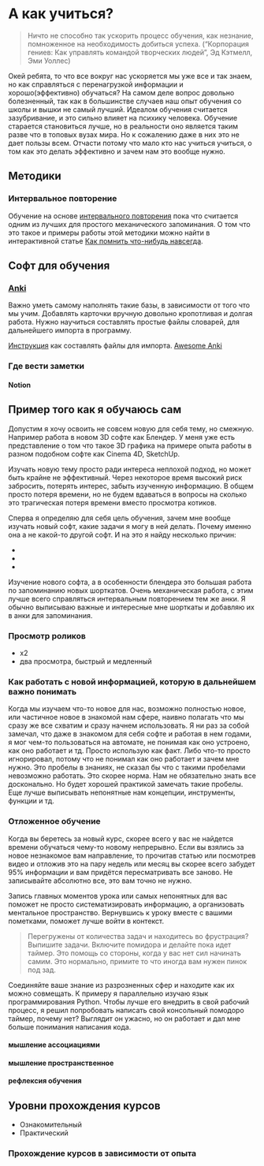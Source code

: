 # А как учиться?

> Ничто не способно так ускорить процесс обучения, как незнание, помноженное на необходимость добиться успеха. (“Корпорация гениев: Как управлять командой творческих людей”, Эд Кэтмелл, Эми Уоллес)

Окей ребята, то что все вокруг нас ускоряется мы уже все и так знаем, но как справляться с перенагрузкой информации и хорошо(эффективно) обучаться? На самом деле вопрос довольно болезненный, так как в большинстве случаев наш опыт обучения со школы и вышки не самый лучший. Идеалом обучения считается зазубривание, и это сильно влияет на психику человека. Обучение старается становиться лучше, но в реальности оно является таким разве что в топовых вузах мира. Но к сожалению даже в них это не дает пользы всем. Отчасти потому что мало кто нас учиться учиться, о том как это делать эффективно и зачем нам это вообще нужно.

## Методики

### Интервальное повторение

Обучение на основе [интервального повторения](https://en.wikipedia.org/wiki/Spaced_repetition) пока что считается одним из лучших для простого механического запоминания. О том что это такое и примеры работы этой методики можно найти в интерактивной статье [Как помнить что-нибудь навсегда](https://ncase.me/remember/ru.html).

## Софт для обучения

### [Anki](https://en.wikipedia.org/wiki/Spaced_repetition)

Важно уметь самому наполнять такие базы, в зависимости от того что мы учим. Добавлять карточки вручную довольно кропотливая и долгая работа. Нужно научиться составлять простые файлы словарей, для дальнейшего импорта в программу.

[Инструкция](https://alexeygorelov.github.io/anki-manual-ru/#/importing?id=text-files) как составлять файлы для импорта.
[Awesome Anki](https://github.com/tianshanghong/awesome-anki)

### Где вести заметки

#### Notion

## Пример того как я обучаюсь сам

Допустим я хочу освоить не совсем новую для себя тему, но смежную. Например работа в новом 3D софте как Блендер. У меня уже есть представление о том что такое 3D графика на примере опыта работы в разном подобном софте как Cinema 4D, SketchUp.

Изучать новую тему просто ради интереса неплохой подход, но может быть крайне не эффективный. Через некоторое время высокий риск забросить, потерять интерес, забыть изученную информацию. В общем просто потеря времени, но не будем вдаваться в вопросы на сколько это трагическая потеря времени вместо просмотра котиков.

Сперва я определяю для себя цель обучения, зачем мне вообще изучать новый софт, какие задачи я могу в ней делать. Почему именно она а не какой-то другой софт. И на это я найду несколько причин:

*
*
*

Изучение нового софта, а в особенности блендера это большая работа по запоминанию новых шорткатов. Очень механическая работа, с этим лучше всего справляться интервальным повторением тем же анки. Я обычно выписываю важные и интересные мне шорткаты и добавляю их в анки для запоминания.

### Просмотр роликов

* x2
* два просмотра, быстрый и медленный

### Как работать с новой информацией, которую в дальнейшем важно понимать

Когда мы изучаем что-то новое для нас, возможно полностью новое, или частичное новое в знакомой нам сфере, наивно полагать что мы сразу же все схватим и сразу начнем использовать. Я ни раз за собой замечал, что даже в знакомом для себя софте и работая в нем годами, я мог чем-то пользоваться на автомате, не понимая как оно устроено, как оно работает и тд. Просто использую как факт. Либо что-то просто игнорировал, потому что не понимал как оно работает и зачем мне нужно. Это пробелы в знаниях, не сказал бы что с такими пробелами невозможно работать. Это скорее норма. Нам не обязательно знать все досконально. Но будет хорошей практикой замечать такие пробелы. Еще лучше выписывать непонятные нам концепции, инструменты, функции и тд.

### Отложенное обучение

Когда вы беретесь за новый курс, скорее всего у вас не найдется времени обучаться чему-то новому непрерывно. Если вы взялись за новое незнакомое вам направление, то прочитав статью или посмотрев видео и отложив это на пару недель или месяц вы скорее всего забудет 95% информации и вам придётся пересматривать все заново.
Не записывайте абсолютно все, это вам точно не нужно.

Запись главных моментов урока или самых непонятных для вас поможет не просто систематизировать информацию, а организовать ментальное пространство. Вернувшись к уроку вместе с вашими пометками, поможет лучше войти в контекст.

> Перегружены от количества задач и находитесь во фрустрация? Выпишите задачи. Включите помидора и делайте пока идет таймер. Это помощь со стороны, когда у вас нет сил начинать самим. Это нормально, примите то что иногда вам нужен пинок под зад.

Соединяйте ваше знание из разрозненных сфер и находите как их можно совмещать.
К примеру я параллельно изучаю язык программирования Python. Чтобы лучше его внедрить в свой рабочий процесс, я решил попробовать написать свой консольный помодоро таймер, почему нет? Выглядит он ужасно, но он работает и дал мне больше понимания написания кода.

#### мышление ассоциациями

#### мышление пространственное

#### рефлексия обучения

## Уровни прохождения курсов

* Ознакомительный
* Практический

### Прохождение курсов в зависимости от опыта
